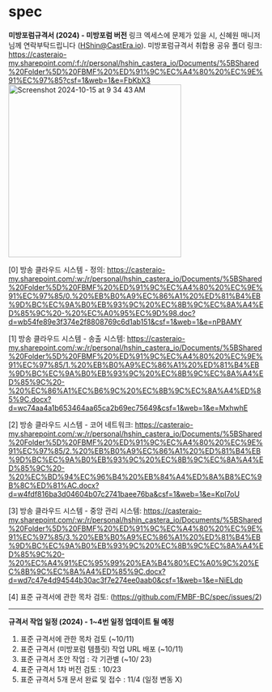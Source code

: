# spec

**미방포럼규격서 (2024) - 미방포럼 버전**
링크 엑세스에 문제가 있을 시, 신혜원 매니저님께 연락부탁드립니다 (HShin@CastEra.io).
미방포럼규격서 취합용 공유 폴더 링크:
https://casteraio-my.sharepoint.com/:f:/r/personal/hshin_castera_io/Documents/%5BShared%20Folder%5D%20FBMF%20%ED%91%9C%EC%A4%80%20%EC%9E%91%EC%97%85?csf=1&web=1&e=FbKbX3
<img width="341" alt="Screenshot 2024-10-15 at 9 34 43 AM" src="https://github.com/user-attachments/assets/b73f545f-c2d2-456a-a811-151d41efa570">


[0] 방송 클라우드 시스템 - 정의:
https://casteraio-my.sharepoint.com/:w:/r/personal/hshin_castera_io/Documents/%5BShared%20Folder%5D%20FBMF%20%ED%91%9C%EC%A4%80%20%EC%9E%91%EC%97%85/0.%20%EB%B0%A9%EC%86%A1%20%ED%81%B4%EB%9D%BC%EC%9A%B0%EB%93%9C%20%EC%8B%9C%EC%8A%A4%ED%85%9C%20-%20%EC%A0%95%EC%9D%98.doc?d=wb54fe89e3f374e2f8808769c6d1ab151&csf=1&web=1&e=nPBAMY

[1] 방송 클라우드 시스템 - 송출 시스템:
https://casteraio-my.sharepoint.com/:w:/r/personal/hshin_castera_io/Documents/%5BShared%20Folder%5D%20FBMF%20%ED%91%9C%EC%A4%80%20%EC%9E%91%EC%97%85/1.%20%EB%B0%A9%EC%86%A1%20%ED%81%B4%EB%9D%BC%EC%9A%B0%EB%93%9C%20%EC%8B%9C%EC%8A%A4%ED%85%9C%20-%20%EC%86%A1%EC%B6%9C%20%EC%8B%9C%EC%8A%A4%ED%85%9C.docx?d=wc74aa4a1b653464aa65ca2b69ec75649&csf=1&web=1&e=MxhwhE

[2] 방송 클라우드 시스템 - 코어 네트워크: 
https://casteraio-my.sharepoint.com/:w:/r/personal/hshin_castera_io/Documents/%5BShared%20Folder%5D%20FBMF%20%ED%91%9C%EC%A4%80%20%EC%9E%91%EC%97%85/2.%20%EB%B0%A9%EC%86%A1%20%ED%81%B4%EB%9D%BC%EC%9A%B0%EB%93%9C%20%EC%8B%9C%EC%8A%A4%ED%85%9C%20-%20%EC%BD%94%EC%96%B4%20%EB%84%A4%ED%8A%B8%EC%9B%8C%ED%81%AC.docx?d=w4fdf816ba3d04604b07c2741baee76ba&csf=1&web=1&e=KpI7oU

[3] 방송 클라우드 시스템 - 중앙 관리 시스템:
https://casteraio-my.sharepoint.com/:w:/r/personal/hshin_castera_io/Documents/%5BShared%20Folder%5D%20FBMF%20%ED%91%9C%EC%A4%80%20%EC%9E%91%EC%97%85/3.%20%EB%B0%A9%EC%86%A1%20%ED%81%B4%EB%9D%BC%EC%9A%B0%EB%93%9C%20%EC%8B%9C%EC%8A%A4%ED%85%9C%20-%20%EC%A4%91%EC%95%99%20%EA%B4%80%EC%A0%9C%20%EC%8B%9C%EC%8A%A4%ED%85%9C.docx?d=wd7c47e4d94544b30ac3f7e274ee0aab0&csf=1&web=1&e=NiELdp

[4] 표준 규격서에 관한 목차 검토:
(https://github.com/FMBF-BC/spec/issues/2)

--------

**규격서 작업 일정 (2024) - 1~4번 일정 업데이트 될 예정**

1. 표준 규격서에 관한 목차 검토       (~10/11)
2. 표준 규격서 (미방포럼 템플릿) 작업 URL 배포 (~10/11)
3. 표준 규격서 초안 작업 : 각 기관별  (~10/ 23)
4. 표준 규격서 1차 버전 검토 : 10/23
5. 표준 규격서 5개 문서 완료 및 접수 : 11/4 (일정 변동 X)
